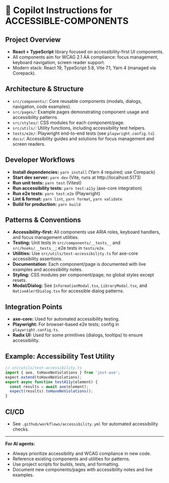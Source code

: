 # 🦾 Copilot Instructions for ACCESSIBLE-COMPONENTS

## Project Overview
- **React + TypeScript** library focused on accessibility-first UI components.
- All components aim for WCAG 2.1 AA compliance: focus management, keyboard navigation, screen reader support.
- Modern stack: React 19, TypeScript 5.8, Vite 7.1, Yarn 4 (managed via Corepack).

## Architecture & Structure
- `src/components/`: Core reusable components (modals, dialogs, navigation, code examples).
- `src/pages/`: Example pages demonstrating component usage and accessibility patterns.
- `src/styles/`: CSS modules for each component/page.
- `src/utils/`: Utility functions, including accessibility test helpers.
- `tests/e2e/`: Playwright end-to-end tests (see `playwright.config.ts`).
- `docs/`: Accessibility guides and solutions for focus management and screen readers.

## Developer Workflows
- **Install dependencies:** `yarn install` (Yarn 4 required; use Corepack)
- **Start dev server:** `yarn dev` (Vite, runs at http://localhost:5173)
- **Run unit tests:** `yarn test` (Vitest)
- **Run accessibility tests:** `yarn test:a11y` (axe-core integration)
- **Run e2e tests:** `yarn test:e2e` (Playwright)
- **Lint & format:** `yarn lint`, `yarn format`, `yarn validate`
- **Build for production:** `yarn build`

## Patterns & Conventions
- **Accessibility-first:** All components use ARIA roles, keyboard handlers, and focus management utilities.
- **Testing:** Unit tests in `src/components/__tests__` and `src/hooks/__tests__`; e2e tests in `tests/e2e`.
- **Utilities:** Use `src/utils/test-accessibility.ts` for axe-core accessibility assertions.
- **Documentation:** Each component/page is documented with live examples and accessibility notes.
- **Styling:** CSS modules per component/page; no global styles except resets.
- **Modal/Dialog:** See `InformationModal.tsx`, `LibraryModal.tsx`, and `NativeAlertDialog.tsx` for accessible dialog patterns.

## Integration Points
- **axe-core:** Used for automated accessibility testing.
- **Playwright:** For browser-based e2e tests; config in `playwright.config.ts`.
- **Radix UI:** Used for some primitives (dialogs, tooltips) to ensure accessibility.

## Example: Accessibility Test Utility
```ts
// src/utils/test-accessibility.ts
import { axe, toHaveNoViolations } from 'jest-axe';
expect.extend(toHaveNoViolations);
export async function testA11y(element) {
  const results = await axe(element);
  expect(results).toHaveNoViolations();
}
```

## CI/CD
- See `.github/workflows/accessibility.yml` for automated accessibility checks.

---
**For AI agents:**
- Always prioritize accessibility and WCAG compliance in new code.
- Reference existing components and utilities for patterns.
- Use project scripts for builds, tests, and formatting.
- Document new components/pages with accessibility notes and live examples.
